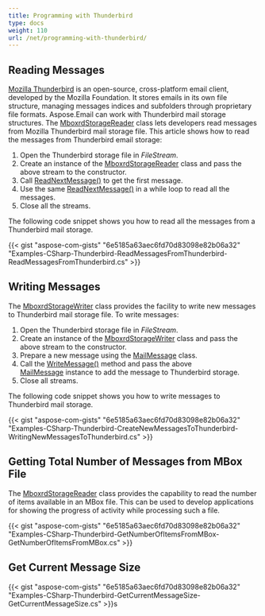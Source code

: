 ```yaml
---
title: Programming with Thunderbird
type: docs
weight: 110
url: /net/programming-with-thunderbird/
---
```



## **Reading Messages**

[Mozilla Thunderbird](https://www.thunderbird.net/en-US/) is an open-source, cross-platform email client, developed by the Mozilla Foundation. It stores emails in its own file structure, managing messages indices and subfolders through proprietary file formats. Aspose.Email can work with Thunderbird mail storage structures. The [MboxrdStorageReader](https://reference.aspose.com/email/net/aspose.email.storage.mbox/mboxrdstoragereader/) class lets developers read messages from Mozilla Thunderbird mail storage file. This article shows how to read the messages from Thunderbird email storage:

1. Open the Thunderbird storage file in *FileStream*.
1. Create an instance of the [MboxrdStorageReader](https://reference.aspose.com/email/net/aspose.email.storage.mbox/mboxrdstoragereader/) class and pass the above stream to the constructor.
1. Call [ReadNextMessage()](https://reference.aspose.com/email/net/aspose.email.storage.mbox/mboxrdstoragereader/readnextmessage/#readnextmessage/) to get the first message.
1. Use the same [ReadNextMessage()](https://reference.aspose.com/email/net/aspose.email.storage.mbox/mboxrdstoragereader/readnextmessage/#readnextmessage/) in a while loop to read all the messages.
1. Close all the streams.

The following code snippet shows you how to read all the messages from a Thunderbird mail storage.

{{< gist "aspose-com-gists" "6e5185a63aec6fd70d83098e82b06a32" "Examples-CSharp-Thunderbird-ReadMessagesFromThunderbird-ReadMessagesFromThunderbird.cs" >}}

## **Writing Messages**

The [MboxrdStorageWriter](https://reference.aspose.com/email/net/aspose.email.storage.mbox/mboxrdstoragewriter/) class provides the facility to write new messages to Thunderbird mail storage file. To write messages:

1. Open the Thunderbird storage file in *FileStream*.
1. Create an instance of the [MboxrdStorageWriter](https://reference.aspose.com/email/net/aspose.email.storage.mbox/mboxrdstoragewriter/) class and pass the above stream to the constructor.
1. Prepare a new message using the [MailMessage](https://reference.aspose.com/email/net/aspose.email/mailmessage/) class.
1. Call the [WriteMessage()](https://reference.aspose.com/email/net/aspose.email.storage.mbox/mboxrdstoragewriter/writemessage/#writemessage/) method and pass the above [MailMessage](https://reference.aspose.com/email/net/aspose.email/mailmessage/) instance to add the message to Thunderbird storage.
1. Close all streams.

The following code snippet shows you how to write messages to Thunderbird mail storage.

{{< gist "aspose-com-gists" "6e5185a63aec6fd70d83098e82b06a32" "Examples-CSharp-Thunderbird-CreateNewMessagesToThunderbird-WritingNewMessagesToThunderbird.cs" >}}

## **Getting Total Number of Messages from MBox File**

The [MboxrdStorageReader](https://reference.aspose.com/email/net/aspose.email.storage.mbox/mboxrdstoragereader/) class provides the capability to read the number of items available in an MBox file. This can be used to develop applications for showing the progress of activity while processing such a file.

{{< gist "aspose-com-gists" "6e5185a63aec6fd70d83098e82b06a32" "Examples-CSharp-Thunderbird-GetNumberOfItemsFromMBox-GetNumberOfItemsFromMBox.cs" >}}

## **Get Current Message Size**

{{< gist "aspose-com-gists" "6e5185a63aec6fd70d83098e82b06a32" "Examples-CSharp-Thunderbird-GetCurrentMessageSize-GetCurrentMessageSize.cs" >}}s
